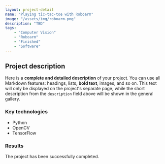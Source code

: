 ```yaml
---
layout: project-detail
name: "Playing tic-tac-toe with Roboarm"
image: "/assets/img/roboarm.png" 
description: "TBD"
tags:
    - "Computer Vision"
    - "Roboarm"
    - "Finished"
    - "Software"
---
```

## Project description 
Here is a **complete and detailed description** of your project. 
You can use all Markdown features: headings, lists, **bold text**, 
images, and so on. 
This text will only be displayed on the project's separate page, while the short 
description from the `description` field above will be shown in the general gallery. 

### Key technologies 
* Python 
* OpenCV 
* TensorFlow 
 
### Results 
The project has been successfully completed.
